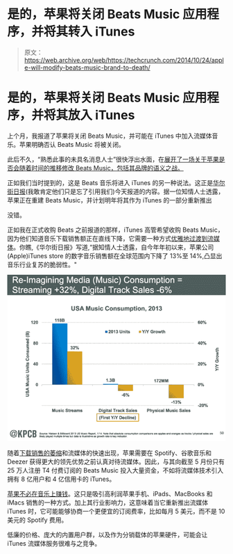 # 是的，苹果将关闭 Beats Music 应用程序，并将其转入 iTunes 

> 原文：<https://web.archive.org/web/https://techcrunch.com/2014/10/24/apple-will-modify-beats-music-brand-to-death/>

# 是的，苹果将关闭 Beats Music 应用程序，并将其放入 iTunes

上个月，我报道了苹果将关闭 Beats Music，并可能在 iTunes 中加入流媒体音乐。苹果明确否认 Beats Music 将被关闭。

此后不久，“熟悉此事的未具名消息人士”很快浮出水面，在[展开了一场关于苹果是否会随着时间的推移修改 Beats Music，包括其品牌的语义之战。](https://web.archive.org/web/20221206174236/http://recode.net/2014/09/22/apples-beats-music-brand-may-go-away-apples-beats-music-service-is-sticking-around/)

正如我们当时提到的，这是 Beats 音乐将进入 iTunes 的另一种说法。这正是[华尔街日报](https://web.archive.org/web/20221206174236/http://online.wsj.com/articles/itunes-music-sales-down-more-than-13-this-year-1414166672)(我敢肯定他们只是忘了引用我们)今天报道的内容。据一位知情人士透露，苹果正在重建 Beats Music，并计划明年将其作为 iTunes 的一部分重新推出

没错。

正如我在正式收购 Beats 之前报道的那样，iTunes 高管希望收购 Beats Music，因为他们知道音乐下载销售额正在直线下降，它需要一种方式[优雅地过渡到流媒体](https://web.archive.org/web/20221206174236/https://beta.techcrunch.com/2014/05/22/bridging-the-download-and-cloud-music-eras/)。你瞧,《华尔街日报》写道,“据知情人士透露，自今年年初以来，苹果公司(Apple)iTunes store 的数字音乐销售额在全球范围内下降了 13%至 14%,凸显出音乐行业复苏的脆弱性。"

![download-to-streaming](img/76f44133e53b4570fc442ac5d681713d.png)

随着[下载销售的萎缩](https://web.archive.org/web/20221206174236/https://beta.techcrunch.com/2014/07/03/streaming-is-killing-downloads/)和流媒体的快速出现，苹果需要在 Spotify、谷歌音乐和 Deezer 获得更大的领先优势之前认真对待流媒体。因此，与其向截至 5 月份只有 25 万人注册 T4 付费订阅的 Beats Music 投入大量资金，不如将流媒体技术引入拥有 8 亿用户和 4 亿信用卡的 iTunes。

[苹果不必在音乐上赚钱](https://web.archive.org/web/20221206174236/https://beta.techcrunch.com/2014/10/19/the-sonic-mad-scientists/)。这只是吸引高利润苹果手机、iPads、MacBooks 和 iMacs 销售的一种方式。加上其行业影响力，这意味着当它重新推出流媒体 iTunes 时，它可能能够协商一个更便宜的订阅费率，比如每月 5 美元，而不是 10 美元的 Spotify 费用。

低廉的价格、庞大的内置用户群，以及作为分销载体的苹果硬件，可能会让 iTunes 流媒体服务很难与之竞争。